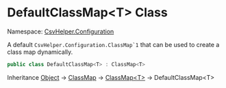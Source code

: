 # DefaultClassMap&lt;T&gt; Class

Namespace: [CsvHelper.Configuration](/api/CsvHelper.Configuration)

A default ``CsvHelper.Configuration.ClassMap`1`` that can be used to create a class map dynamically.

```cs
public class DefaultClassMap<T> : ClassMap<T>
```

Inheritance [Object](https://docs.microsoft.com/en-us/dotnet/api/system.object) -> [ClassMap](/api/CsvHelper.Configuration/ClassMap) -> [ClassMap&lt;T&gt;](/api/CsvHelper.Configuration/ClassMap`1) -> DefaultClassMap&lt;T&gt;
